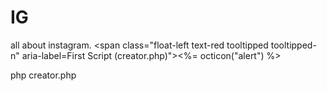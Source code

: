 # IG
all about instagram.
<span class="float-left text-red tooltipped tooltipped-n" aria-label=First Script (creator.php)"><%= octicon("alert") %></span>
<div class="text-orange-light mb-2">
php creator.php
</div>
